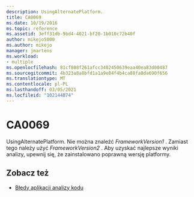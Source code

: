 ```yaml
---
description: UsingAlternatePlatform.
title: CA0069
ms.date: 10/19/2016
ms.topic: reference
ms.assetid: 3eff31db-9bd4-4021-bf20-1b010c72b40f
author: mikejo5000
ms.author: mikejo
manager: jmartens
ms.workload:
- multiple
ms.openlocfilehash: 81cf808f261afcc3402450639eaa40ea83d00487
ms.sourcegitcommit: 4b323a8a8bfd1a1a9e84f4b4ca88fa8da690f656
ms.translationtype: MT
ms.contentlocale: pl-PL
ms.lasthandoff: 03/05/2021
ms.locfileid: "102144874"
---
```

# <a name="ca0069"></a>CA0069

UsingAlternatePlatform. Nie można znaleźć *FrameworkVersion1* . Zamiast tego należy użyć *FrameworkVersion2* . Aby uzyskać najlepsze wyniki analizy, upewnij się, że zainstalowano poprawną wersję platformy.

## <a name="see-also"></a>Zobacz też

- [Błędy aplikacji analizy kodu](../code-quality/code-analysis-application-errors.md)
